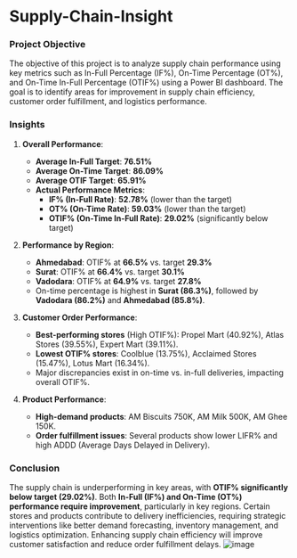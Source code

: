 # Supply-Chain-Insight
### **Project Objective**  
The objective of this project is to analyze supply chain performance using key metrics such as In-Full Percentage (IF%), On-Time Percentage (OT%), and On-Time In-Full Percentage (OTIF%) using a Power BI dashboard. The goal is to identify areas for improvement in supply chain efficiency, customer order fulfillment, and logistics performance.

### **Insights**  
1. **Overall Performance**:  
   - **Average In-Full Target**: **76.51%**  
   - **Average On-Time Target**: **86.09%**  
   - **Average OTIF Target**: **65.91%**  
   - **Actual Performance Metrics**:  
     - **IF% (In-Full Rate)**: **52.78%** (lower than the target)  
     - **OT% (On-Time Rate)**: **59.03%** (lower than the target)  
     - **OTIF% (On-Time In-Full Rate)**: **29.02%** (significantly below target)  

2. **Performance by Region**:  
   - **Ahmedabad**: OTIF% at **66.5%** vs. target **29.3%**  
   - **Surat**: OTIF% at **66.4%** vs. target **30.1%**  
   - **Vadodara**: OTIF% at **64.9%** vs. target **27.8%**  
   - On-time percentage is highest in **Surat (86.3%)**, followed by **Vadodara (86.2%)** and **Ahmedabad (85.8%)**.  

3. **Customer Order Performance**:  
   - **Best-performing stores** (High OTIF%): Propel Mart (40.92%), Atlas Stores (39.55%), Expert Mart (39.11%).  
   - **Lowest OTIF% stores**: Coolblue (13.75%), Acclaimed Stores (15.47%), Lotus Mart (16.34%).  
   - Major discrepancies exist in on-time vs. in-full deliveries, impacting overall OTIF%.  

4. **Product Performance**:  
   - **High-demand products**: AM Biscuits 750K, AM Milk 500K, AM Ghee 150K.  
   - **Order fulfillment issues**: Several products show lower LIFR% and high ADDD (Average Days Delayed in Delivery).  

### **Conclusion**  
The supply chain is underperforming in key areas, with **OTIF% significantly below target (29.02%)**. Both **In-Full (IF%) and On-Time (OT%) performance require improvement**, particularly in key regions. Certain stores and products contribute to delivery inefficiencies, requiring strategic interventions like better demand forecasting, inventory management, and logistics optimization. Enhancing supply chain efficiency will improve customer satisfaction and reduce order fulfillment delays.
![image](https://github.com/user-attachments/assets/71d16974-c642-4a32-ad3e-f3673af08dc7)
